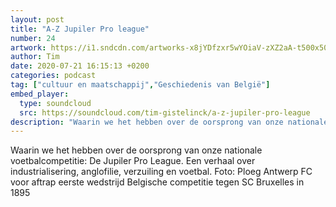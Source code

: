 ```yaml
---
layout: post
title: "A-Z Jupiler Pro league"
number: 24
artwork: https://i1.sndcdn.com/artworks-x8jYDfzxr5wYOiaV-zXZ2aA-t500x500.jpg
author: Tim
date: 2020-07-21 16:15:13 +0200
categories: podcast
tag: ["cultuur en maatschappij","Geschiedenis van België"]
embed_player:
  type: soundcloud
  src: https://soundcloud.com/tim-gistelinck/a-z-jupiler-pro-league
description: "Waarin we het hebben over de oorsprong van onze nationale voetbalcompetitie: De Jupiler Pro League."
---
```

Waarin we het hebben over de oorsprong van onze nationale voetbalcompetitie: De Jupiler Pro League. Een verhaal over industrialisering, anglofilie, verzuiling en voetbal.
Foto: Ploeg Antwerp FC voor aftrap eerste wedstrijd Belgische competitie tegen SC Bruxelles in 1895